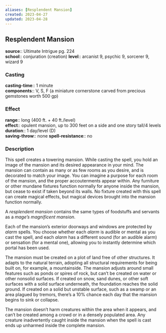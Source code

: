 ```yaml
---
aliases: [Resplendent Mansion]
created: 2023-04-27
updated: 2023-04-28
---
```


## Resplendent Mansion

**source**:: Ultimate Intrigue pg. 224  
**school**:: conjuration (creation)
**level**:: arcanist 9, psychic 9, sorcerer 9, wizard 9

### Casting

**casting-time**:: 1 minute  
**components**:: V, S, F (a miniature cornerstone carved from precious gemstones worth 500 gp)

### Effect

**range**:: long (400 ft. + 40 ft./level)  
**effect**:: opulent mansion, up to 300 feet on a side and one story tall/4 levels  
**duration**:: 1 day/level (D)  
**saving-throw**:: none
**spell-resistance**:: no

### Description

This spell creates a towering mansion. While casting the spell, you hold an image of the mansion and its desired appearance in your mind. The mansion can contain as many or as few rooms as you desire, and is decorated to match your image. You can imagine a purpose for each room of the mansion, and the proper accouterments appear within. Any furniture or other mundane fixtures function normally for anyone inside the mansion, but cease to exist if taken beyond its walls. No fixture created with this spell can create magical effects, but magical devices brought into the mansion function normally.  
  
A *resplendent mansion* contains the same types of foodstuffs and servants as a *mage’s magnificent mansion*.  
  
Each of the mansion’s exterior doorways and windows are protected by *alarm* spells. You choose whether each *alarm* is audible or mental as you cast the spell, and each *alarm* has a different sound (for an audible alarm) or sensation (for a mental one), allowing you to instantly determine which portal has been used.  
  
The mansion must be created on a plot of land free of other structures. It adapts to the natural terrain, adopting all structural requirements for being built on, for example, a mountainside. The mansion adjusts around small features such as ponds or spires of rock, but can’t be created on water or other nonsolid surfaces. If created on snow, sand dunes, or other soft surfaces with a solid surface underneath, the foundation reaches the solid ground. If created on a solid but unstable surface, such as a swamp or an area plagued by tremors, there’s a 10% chance each day that the mansion begins to sink or collapse.  
  
The mansion doesn’t harm creatures within the area when it appears, and can’t be created among a crowd or in a densely populated area. Any creature inadvertently caught inside the mansion when the spell is cast ends up unharmed inside the complete mansion.
